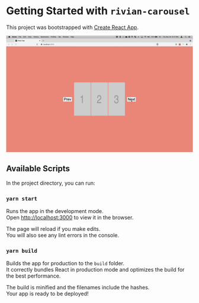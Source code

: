 # Getting Started with `rivian-carousel`

This project was bootstrapped with [Create React App](https://github.com/facebook/create-react-app).

![Alt text](https://raw.githubusercontent.com/nifanic/rivian-carousel/main/src/2021-11-18_22-17-34.gif "a title")

## Available Scripts

In the project directory, you can run:

### `yarn start`

Runs the app in the development mode.\
Open [http://localhost:3000](http://localhost:3000) to view it in the browser.

The page will reload if you make edits.\
You will also see any lint errors in the console.

### `yarn build`

Builds the app for production to the `build` folder.\
It correctly bundles React in production mode and optimizes the build for the best performance.

The build is minified and the filenames include the hashes.\
Your app is ready to be deployed!
